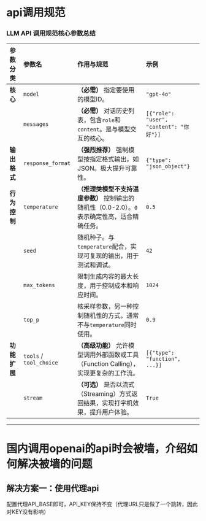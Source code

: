 # api调用规范

### LLM API 调用规范核心参数总结

| 参数分类 | 参数名 | 作用与规范 | 示例 |
| :--- | :--- | :--- | :--- |
| **核心** | `model` | **（必需）** 指定要使用的模型ID。 | `"gpt-4o"` |
| | `messages` | **（必需）** 对话历史列表，包含`role`和`content`。是与模型交互的核心。 | `[{"role": "user", "content": "你好"}]` |
| **输出格式** | `response_format` | **（强烈推荐）** 强制模型按指定格式输出，如JSON。极大提升可靠性。 | `{"type": "json_object"}` |
| **行为控制** | `temperature` | **（推理类模型不支持温度参数）** 控制输出的随机性（0.0-2.0）。`0`表示确定性高，适合精确任务。 | `0.5` |
| | `seed` | 随机种子。与`temperature`配合，实现可复现的输出，用于测试和调试。 | `42` |
| | `max_tokens` | 限制生成内容的最大长度，用于控制成本和响应时间。 | `1024` |
| | `top_p` | 核采样参数，另一种控制随机性的方式，通常不与`temperature`同时使用。 | `0.9` |
| **功能扩展** | `tools` / `tool_choice` | **（高级功能）** 允许模型调用外部函数或工具（Function Calling），实现更复杂的工作流。 | `[{"type": "function", ...}]` |
| | `stream` | **（可选）** 是否以流式（Streaming）方式返回结果，实现打字机效果，提升用户体验。 | `True` |

---

# 国内调用openai的api时会被墙，介绍如何解决被墙的问题

## 解决方案一：使用代理api

配置代理API_BASE即可，API_KEY保持不变（代理URL只是做了一个跳转，因此对KEY没有影响）
